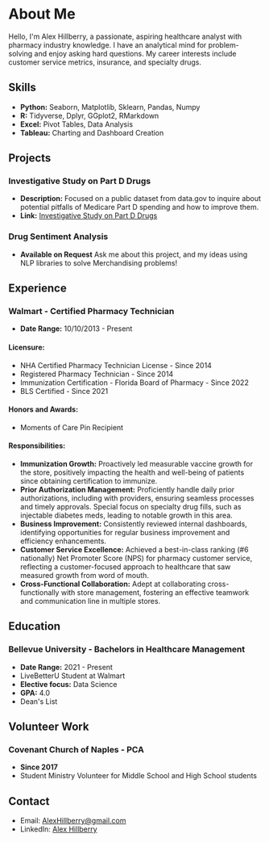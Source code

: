 # About Me

Hello, I'm Alex Hillberry, a passionate, aspiring healthcare analyst with pharmacy industry knowledge. I have an analytical mind for problem-solving and enjoy asking hard questions. My career interests include customer service metrics, insurance, and specialty drugs.

## Skills

- **Python:** Seaborn, Matplotlib, Sklearn, Pandas, Numpy
- **R:** Tidyverse, Dplyr, GGplot2, RMarkdown
- **Excel:** Pivot Tables, Data Analysis
- **Tableau:** Charting and Dashboard Creation

## Projects

### Investigative Study on Part D Drugs

- **Description:** Focused on a public dataset from data.gov to inquire about potential pitfalls of Medicare Part D spending and how to improve them.
- **Link:** [Investigative Study on Part D Drugs](https://rpubs.com/AlexHillberry/1070745)

### Drug Sentiment Analysis
- **Available on Request** Ask me about this project, and my ideas using NLP libraries to solve Merchandising problems!

## Experience

### Walmart - Certified Pharmacy Technician

- **Date Range:** 10/10/2013 - Present

#### Licensure:

- NHA Certified Pharmacy Technician License - Since 2014
- Registered Pharmacy Technician - Since 2014
- Immunization Certification - Florida Board of Pharmacy - Since 2022
- BLS Certified - Since 2021

#### Honors and Awards:

- Moments of Care Pin Recipient

#### Responsibilities:

- **Immunization Growth:** Proactively led measurable vaccine growth for the store, positively impacting the health and well-being of patients since obtaining certification to immunize.
- **Prior Authorization Management:** Proficiently handle daily prior authorizations, including with providers, ensuring seamless processes and timely approvals. Special focus on specialty drug fills, such as injectable diabetes meds, leading to notable growth in this area.
- **Business Improvement:** Consistently reviewed internal dashboards, identifying opportunities for regular business improvement and efficiency enhancements.
- **Customer Service Excellence:** Achieved a best-in-class ranking (#6 nationally) Net Promoter Score (NPS) for pharmacy customer service, reflecting a customer-focused approach to healthcare that saw measured growth from word of mouth.
- **Cross-Functional Collaboration:** Adept at collaborating cross-functionally with store management, fostering an effective teamwork and communication line in multiple stores.

## Education

### Bellevue University - Bachelors in Healthcare Management

- **Date Range:** 2021 - Present
- LiveBetterU Student at Walmart
- **Elective focus:** Data Science
- **GPA:** 4.0
- Dean's List

## Volunteer Work

### Covenant Church of Naples - PCA

- **Since 2017**
- Student Ministry Volunteer for Middle School and High School students

## Contact

- Email: [AlexHillberry@gmail.com](mailto:AlexHillberry@gmail.com)
- LinkedIn: [Alex Hillberry](https://www.linkedin.com/in/alexander-hillberry-b7886918a/)
